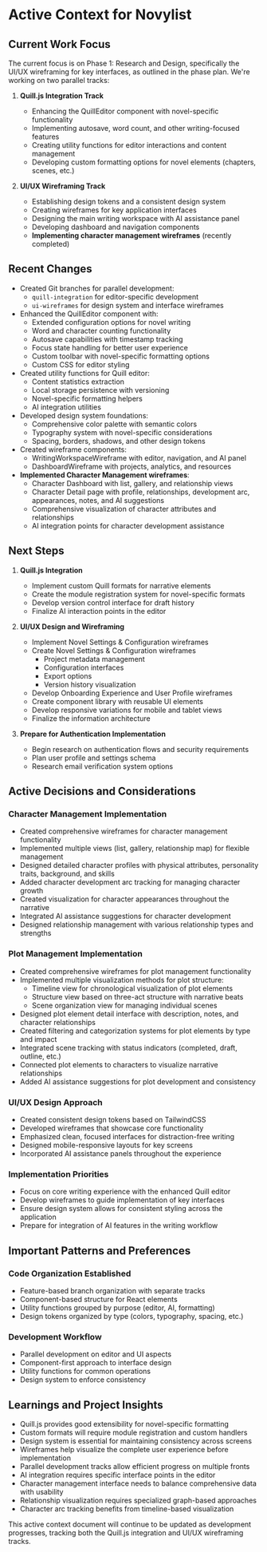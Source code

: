 # Active Context for Novylist

## Current Work Focus
The current focus is on Phase 1: Research and Design, specifically the UI/UX wireframing for key interfaces, as outlined in the phase plan. We're working on two parallel tracks:

1. **Quill.js Integration Track**
   - Enhancing the QuillEditor component with novel-specific functionality
   - Implementing autosave, word count, and other writing-focused features
   - Creating utility functions for editor interactions and content management
   - Developing custom formatting options for novel elements (chapters, scenes, etc.)

2. **UI/UX Wireframing Track**
   - Establishing design tokens and a consistent design system
   - Creating wireframes for key application interfaces
   - Designing the main writing workspace with AI assistance panel
   - Developing dashboard and navigation components
   - **Implementing character management wireframes** (recently completed)

## Recent Changes
- Created Git branches for parallel development:
  - `quill-integration` for editor-specific development
  - `ui-wireframes` for design system and interface wireframes
- Enhanced the QuillEditor component with:
  - Extended configuration options for novel writing
  - Word and character counting functionality
  - Autosave capabilities with timestamp tracking
  - Focus state handling for better user experience
  - Custom toolbar with novel-specific formatting options
  - Custom CSS for editor styling
- Created utility functions for Quill editor:
  - Content statistics extraction
  - Local storage persistence with versioning
  - Novel-specific formatting helpers
  - AI integration utilities
- Developed design system foundations:
  - Comprehensive color palette with semantic colors
  - Typography system with novel-specific considerations
  - Spacing, borders, shadows, and other design tokens
- Created wireframe components:
  - WritingWorkspaceWireframe with editor, navigation, and AI panel
  - DashboardWireframe with projects, analytics, and resources
- **Implemented Character Management wireframes**:
  - Character Dashboard with list, gallery, and relationship views
  - Character Detail page with profile, relationships, development arc, appearances, notes, and AI suggestions
  - Comprehensive visualization of character attributes and relationships
  - AI integration points for character development assistance

## Next Steps
1. **Quill.js Integration**
   - Implement custom Quill formats for narrative elements
   - Create the module registration system for novel-specific formats
   - Develop version control interface for draft history
   - Finalize AI interaction points in the editor

2. **UI/UX Design and Wireframing**
   - Implement Novel Settings & Configuration wireframes
   - Create Novel Settings & Configuration wireframes
     - Project metadata management
     - Configuration interfaces
     - Export options
     - Version history visualization
   - Develop Onboarding Experience and User Profile wireframes
   - Create component library with reusable UI elements
   - Develop responsive variations for mobile and tablet views
   - Finalize the information architecture

3. **Prepare for Authentication Implementation**
   - Begin research on authentication flows and security requirements
   - Plan user profile and settings schema
   - Research email verification system options

## Active Decisions and Considerations

### Character Management Implementation
- Created comprehensive wireframes for character management functionality
- Implemented multiple views (list, gallery, relationship map) for flexible management
- Designed detailed character profiles with physical attributes, personality traits, background, and skills
- Added character development arc tracking for managing character growth
- Created visualization for character appearances throughout the narrative
- Integrated AI assistance suggestions for character development
- Designed relationship management with various relationship types and strengths

### Plot Management Implementation
- Created comprehensive wireframes for plot management functionality
- Implemented multiple visualization methods for plot structure:
  - Timeline view for chronological visualization of plot elements
  - Structure view based on three-act structure with narrative beats
  - Scene organization view for managing individual scenes
- Designed plot element detail interface with description, notes, and character relationships
- Created filtering and categorization systems for plot elements by type and impact
- Integrated scene tracking with status indicators (completed, draft, outline, etc.)
- Connected plot elements to characters to visualize narrative relationships
- Added AI assistance suggestions for plot development and consistency

### UI/UX Design Approach
- Created consistent design tokens based on TailwindCSS
- Developed wireframes that showcase core functionality
- Emphasized clean, focused interfaces for distraction-free writing
- Designed mobile-responsive layouts for key screens
- Incorporated AI assistance panels throughout the experience

### Implementation Priorities
- Focus on core writing experience with the enhanced Quill editor
- Develop wireframes to guide implementation of key interfaces
- Ensure design system allows for consistent styling across the application
- Prepare for integration of AI features in the writing workflow

## Important Patterns and Preferences

### Code Organization Established
- Feature-based branch organization with separate tracks
- Component-based structure for React elements
- Utility functions grouped by purpose (editor, AI, formatting)
- Design tokens organized by type (colors, typography, spacing, etc.)

### Development Workflow
- Parallel development on editor and UI aspects
- Component-first approach to interface design
- Utility functions for common operations
- Design system to enforce consistency

## Learnings and Project Insights
- Quill.js provides good extensibility for novel-specific formatting
- Custom formats will require module registration and custom handlers
- Design system is essential for maintaining consistency across screens
- Wireframes help visualize the complete user experience before implementation
- Parallel development tracks allow efficient progress on multiple fronts
- AI integration requires specific interface points in the editor
- Character management interface needs to balance comprehensive data with usability
- Relationship visualization requires specialized graph-based approaches
- Character arc tracking benefits from timeline-based visualization

This active context document will continue to be updated as development progresses, tracking both the Quill.js integration and UI/UX wireframing tracks.
